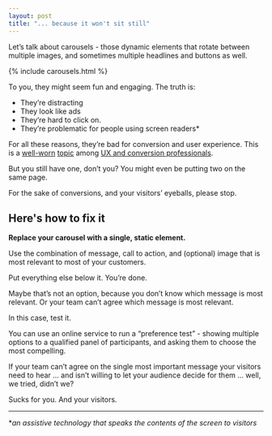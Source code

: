 ```yaml
---
layout: post
title: "... because it won't sit still"
---
```


Let’s talk about carousels - those dynamic elements that rotate between multiple images, and sometimes multiple headlines and buttons as well.

{% include carousels.html %}

To you, they might seem fun and engaging. The truth is: 

- They’re distracting 
- They look like ads
- They’re hard to click on. 
- They’re problematic for people using screen readers* 

For all these reasons, they’re bad for conversion and user experience. This is a [well-worn](https://shouldiuseacarousel.com/) [topic](https://cxl.com/blog/dont-use-automatic-image-sliders-or-carousels/) among [UX and conversion professionals](https://www.nngroup.com/articles/designing-effective-carousels/).

But you still have one, don’t you? You might even be putting two on the same page.

For the sake of conversions, and your visitors’ eyeballs, please stop.

## Here's how to fix it

**Replace your carousel with a single, static element.**

Use the combination of message, call to action, and (optional) image that is most relevant to most of your customers.

Put everything else below it. You’re done.

Maybe that’s not an option, because you don’t know which message is most relevant. Or your team can’t agree which message is most relevant.

In this case, test it.

You can use an online service to run a “preference test” - showing multiple options to a qualified panel of participants, and asking them to choose the most compelling.

If your team can’t agree on the single most important message your visitors need to hear … and isn’t willing to let your audience decide for them … well, we tried, didn’t we?

Sucks for you. And your visitors.

---

\*_an assistive technology that speaks the contents of the screen to visitors_

